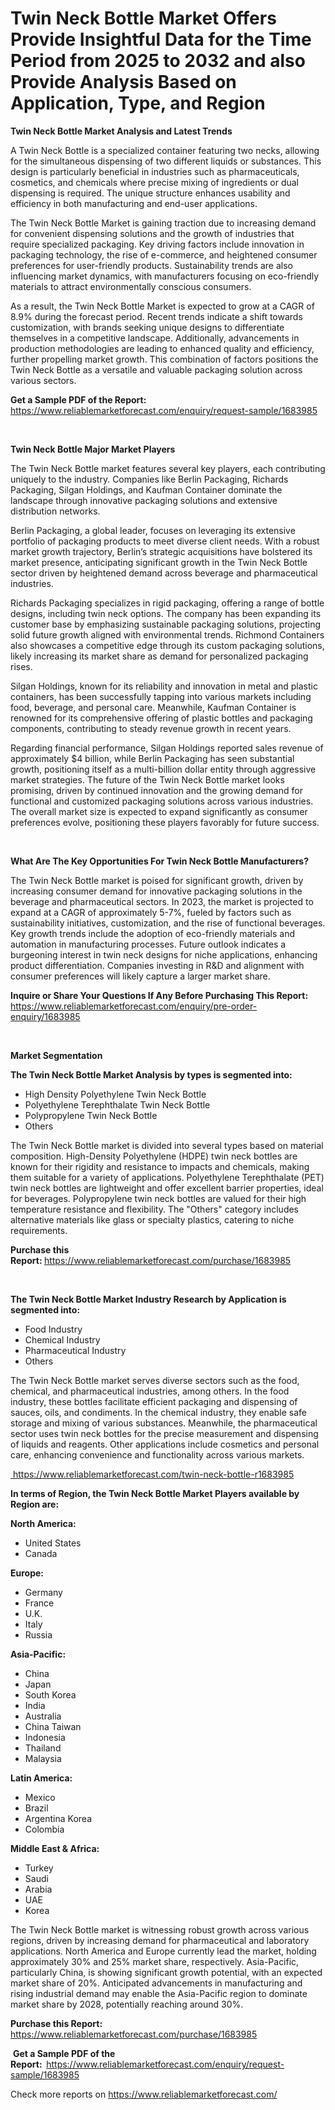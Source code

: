 <p><h1>Twin Neck Bottle Market Offers Provide Insightful Data for the Time Period from 2025 to 2032 and also Provide Analysis Based on Application, Type, and Region</h1></p><p><strong>Twin Neck Bottle Market Analysis and Latest Trends</strong></p>
<p><p>A Twin Neck Bottle is a specialized container featuring two necks, allowing for the simultaneous dispensing of two different liquids or substances. This design is particularly beneficial in industries such as pharmaceuticals, cosmetics, and chemicals where precise mixing of ingredients or dual dispensing is required. The unique structure enhances usability and efficiency in both manufacturing and end-user applications.</p><p>The Twin Neck Bottle Market is gaining traction due to increasing demand for convenient dispensing solutions and the growth of industries that require specialized packaging. Key driving factors include innovation in packaging technology, the rise of e-commerce, and heightened consumer preferences for user-friendly products. Sustainability trends are also influencing market dynamics, with manufacturers focusing on eco-friendly materials to attract environmentally conscious consumers.</p><p>As a result, the Twin Neck Bottle Market is expected to grow at a CAGR of 8.9% during the forecast period. Recent trends indicate a shift towards customization, with brands seeking unique designs to differentiate themselves in a competitive landscape. Additionally, advancements in production methodologies are leading to enhanced quality and efficiency, further propelling market growth. This combination of factors positions the Twin Neck Bottle as a versatile and valuable packaging solution across various sectors.</p></p>
<p><strong>Get a Sample PDF of the Report:&nbsp;</strong> <a href="https://www.reliablemarketforecast.com/enquiry/request-sample/1683985?utm_campaign=3512&utm_medium=2&utm_source=Github&utm_content=ia&utm_term=26032025&utm_id=twin-neck-bottle">https://www.reliablemarketforecast.com/enquiry/request-sample/1683985</a></p>
<p>&nbsp;</p>
<p><strong>Twin Neck Bottle Major Market Players</strong></p>
<p><p>The Twin Neck Bottle market features several key players, each contributing uniquely to the industry. Companies like Berlin Packaging, Richards Packaging, Silgan Holdings, and Kaufman Container dominate the landscape through innovative packaging solutions and extensive distribution networks.</p><p>Berlin Packaging, a global leader, focuses on leveraging its extensive portfolio of packaging products to meet diverse client needs. With a robust market growth trajectory, Berlin’s strategic acquisitions have bolstered its market presence, anticipating significant growth in the Twin Neck Bottle sector driven by heightened demand across beverage and pharmaceutical industries.</p><p>Richards Packaging specializes in rigid packaging, offering a range of bottle designs, including twin neck options. The company has been expanding its customer base by emphasizing sustainable packaging solutions, projecting solid future growth aligned with environmental trends. Richmond Containers also showcases a competitive edge through its custom packaging solutions, likely increasing its market share as demand for personalized packaging rises.</p><p>Silgan Holdings, known for its reliability and innovation in metal and plastic containers, has been successfully tapping into various markets including food, beverage, and personal care. Meanwhile, Kaufman Container is renowned for its comprehensive offering of plastic bottles and packaging components, contributing to steady revenue growth in recent years.</p><p>Regarding financial performance, Silgan Holdings reported sales revenue of approximately $4 billion, while Berlin Packaging has seen substantial growth, positioning itself as a multi-billion dollar entity through aggressive market strategies. The future of the Twin Neck Bottle market looks promising, driven by continued innovation and the growing demand for functional and customized packaging solutions across various industries. The overall market size is expected to expand significantly as consumer preferences evolve, positioning these players favorably for future success.</p></p>
<p>&nbsp;</p>
<p><strong>What Are The Key Opportunities For Twin Neck Bottle Manufacturers?</strong></p>
<p><p>The Twin Neck Bottle market is poised for significant growth, driven by increasing consumer demand for innovative packaging solutions in the beverage and pharmaceutical sectors. In 2023, the market is projected to expand at a CAGR of approximately 5-7%, fueled by factors such as sustainability initiatives, customization, and the rise of functional beverages. Key growth trends include the adoption of eco-friendly materials and automation in manufacturing processes. Future outlook indicates a burgeoning interest in twin neck designs for niche applications, enhancing product differentiation. Companies investing in R&D and alignment with consumer preferences will likely capture a larger market share.</p></p>
<p><strong>Inquire or Share Your Questions If Any Before Purchasing This Report:</strong> <a href="https://www.reliablemarketforecast.com/enquiry/pre-order-enquiry/1683985?utm_campaign=3512&utm_medium=2&utm_source=Github&utm_content=ia&utm_term=26032025&utm_id=twin-neck-bottle">https://www.reliablemarketforecast.com/enquiry/pre-order-enquiry/1683985</a></p>
<p>&nbsp;</p>
<p><strong>Market Segmentation</strong></p>
<p><strong>The Twin Neck Bottle Market Analysis by types is segmented into:</strong></p>
<p><ul><li>High Density Polyethylene Twin Neck Bottle</li><li>Polyethylene Terephthalate Twin Neck Bottle</li><li>Polypropylene Twin Neck Bottle</li><li>Others</li></ul></p>
<p><p>The Twin Neck Bottle market is divided into several types based on material composition. High-Density Polyethylene (HDPE) twin neck bottles are known for their rigidity and resistance to impacts and chemicals, making them suitable for a variety of applications. Polyethylene Terephthalate (PET) twin neck bottles are lightweight and offer excellent barrier properties, ideal for beverages. Polypropylene twin neck bottles are valued for their high temperature resistance and flexibility. The "Others" category includes alternative materials like glass or specialty plastics, catering to niche requirements.</p></p>
<p><strong>Purchase this Report:&nbsp;</strong><a href="https://www.reliablemarketforecast.com/purchase/1683985?utm_campaign=3512&utm_medium=2&utm_source=Github&utm_content=ia&utm_term=26032025&utm_id=twin-neck-bottle">https://www.reliablemarketforecast.com/purchase/1683985</a></p>
<p>&nbsp;</p>
<p><strong>The Twin Neck Bottle Market Industry Research by Application is segmented into:</strong></p>
<p><ul><li>Food Industry</li><li>Chemical Industry</li><li>Pharmaceutical Industry</li><li>Others</li></ul></p>
<p><p>The Twin Neck Bottle market serves diverse sectors such as the food, chemical, and pharmaceutical industries, among others. In the food industry, these bottles facilitate efficient packaging and dispensing of sauces, oils, and condiments. In the chemical industry, they enable safe storage and mixing of various substances. Meanwhile, the pharmaceutical sector uses twin neck bottles for the precise measurement and dispensing of liquids and reagents. Other applications include cosmetics and personal care, enhancing convenience and functionality across various markets.</p></p>
<p><a href="https://www.reliablemarketforecast.com/twin-neck-bottle-r1683985?utm_campaign=3512&utm_medium=2&utm_source=Github&utm_content=ia&utm_term=26032025&utm_id=twin-neck-bottle">&nbsp;https://www.reliablemarketforecast.com/twin-neck-bottle-r1683985</a></p>
<p><strong>In terms of Region, the Twin Neck Bottle Market Players available by Region are:</strong></p>
<p>
    <p> <strong> North America: </strong>
        <ul>
            <li>United States</li>
            <li>Canada</li>
        </ul>
        </p> 
    <p> <strong> Europe: </strong>
        <ul>
            <li>Germany</li>
            <li>France</li>
            <li>U.K.</li>
            <li>Italy</li>
            <li>Russia</li>
        </ul>
        </p> 
    <p> <strong> Asia-Pacific: </strong>
        <ul>
            <li>China</li>
            <li>Japan</li>
            <li>South Korea</li>
            <li>India</li>
            <li>Australia</li>
            <li>China Taiwan</li>
            <li>Indonesia</li>
            <li>Thailand</li>
            <li>Malaysia</li>
        </ul>
        </p> 
    <p> <strong> Latin America: </strong>
        <ul>
            <li>Mexico</li>
            <li>Brazil</li>
            <li>Argentina Korea</li>
            <li>Colombia</li>
        </ul>
        </p> 
    <p> <strong> Middle East & Africa: </strong>
        <ul>
            <li>Turkey</li>
            <li>Saudi</li>
            <li>Arabia</li>
            <li>UAE</li>
            <li>Korea</li>
        </ul>
    </p>
    </p>
<p><p>The Twin Neck Bottle market is witnessing robust growth across various regions, driven by increasing demand for pharmaceutical and laboratory applications. North America and Europe currently lead the market, holding approximately 30% and 25% market share, respectively. Asia-Pacific, particularly China, is showing significant growth potential, with an expected market share of 20%. Anticipated advancements in manufacturing and rising industrial demand may enable the Asia-Pacific region to dominate market share by 2028, potentially reaching around 30%.</p></p>
<p><strong>Purchase this Report: </strong><a href="https://www.reliablemarketforecast.com/purchase/1683985?utm_campaign=3512&utm_medium=2&utm_source=Github&utm_content=ia&utm_term=26032025&utm_id=twin-neck-bottle">https://www.reliablemarketforecast.com/purchase/1683985</a></p>
<p>&nbsp;<strong>Get a Sample PDF of the Report:&nbsp;&nbsp;</strong><a href="https://www.reliablemarketforecast.com/enquiry/request-sample/1683985?utm_campaign=3512&utm_medium=2&utm_source=Github&utm_content=ia&utm_term=26032025&utm_id=twin-neck-bottle">https://www.reliablemarketforecast.com/enquiry/request-sample/1683985</a></p>
<p><strong></strong></p>
<p>Check more reports on <a href="https://www.reliablemarketforecast.com/?utm_campaign=3512&utm_medium=2&utm_source=Github&utm_content=ia&utm_term=26032025&utm_id=twin-neck-bottle">https://www.reliablemarketforecast.com/</a></p>